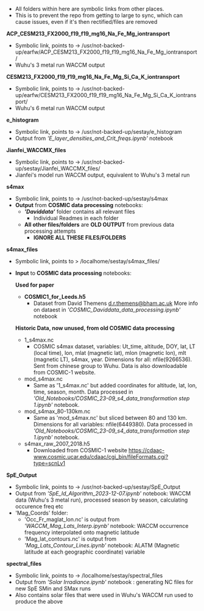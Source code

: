 - All folders within here are symbolic links from other places. 
- This is to prevent the repo from getting to large to sync, which can cause issues, even if it's then rectified/files are removed


**ACP_CESM213_FX2000_f19_f19_mg16_Na_Fe_Mg_iontransport**
- Symbolic link, points to -> /usr/not-backed-up/earfw/ACP_CESM213_FX2000_f19_f19_mg16_Na_Fe_Mg_iontransport/
- Wuhu's 3 metal run WACCM output

**CESM213_FX2000_f19_f19_mg16_Na_Fe_Mg_Si_Ca_K_iontransport**
- Symbolic link, points to -> /usr/not-backed-up/earfw/CESM213_FX2000_f19_f19_mg16_Na_Fe_Mg_Si_Ca_K_iontransport/
- Wuhu's 6 metal run WACCM output
 
**e_histogram** 
- Symbolic link, points to -> /usr/not-backed-up/sestay/e_histogram
- Output from *'E_layer_densities_and_Crit_freqs.ipynb'* notebook

**Jianfei_WACCMX_files**
- Symbolic link, points to -> /usr/not-backed-up/sestay/Jianfei_WACCMX_files/
- Jianfei's model run WACCM output, equivalent to Wuhu's 3 metal run

**s4max**
- Symbolic link, points to -> /usr/not-backed-up/sestay/s4max
- **Output** from **COSMIC data processing** notebooks:
    - ***'Daviddata'*** folder contains all relevant files
        - Individual Readmes in each folder
    - **All other files/folders** are **OLD OUTPUT** from previous data processing attempts
        - </u>**IGNORE ALL THESE FILES/FOLDERS**</u>

**s4max_files**
- Symbolic link, points to > /localhome/sestay/s4max_files/
- **Input** to **COSMIC data processing** notebooks:
    
    **Used for paper**
    - **COSMIC1_for_Leeds.h5**
        - Dataset from David Themens <d.r.themens@bham.ac.uk> More info on dataest in *'COSMIC_Daviddata_data_processing.ipynb'* notebook
        
    **Historic Data, now unused, from old COSMIC data processing**
    - 1_s4max.nc
        - COSMIC s4max dataset, variables: Ut_time, altitude, DOY, lat, LT (local time), lon, mlat (magnetic lat), mlon (magnetic lon), mlt (magnetic LT), s4max, year. Dimensions for all: nfile(9266536). Sent from chinese group to Wuhu. Data is also downloadable from COSMIC-1 website.    
    - mod_s4max.nc 
        - Same as '1_s4max.nc' but added coordinates for altitude, lat, lon, time, season, month. Data processed in *'Old_Notebooks/COSMIC_23-09_s4_data_transformation step 1.ipynb'* notebook.
    - mod_s4max_80-130km.nc
        - Same as 'mod_s4max.nc' but sliced between 80 and 130 km. Dimensions for all variables: nfile(6449380). Data processed in *'Old_Notebooks/COSMIC_23-09_s4_data_transformation step 1.ipynb'* notebook.
    - s4max_raw_2007_2018.h5 
        - Downloaded from COSMIC-1 website https://cdaac-www.cosmic.ucar.edu/cdaac/cgi_bin/fileFormats.cgi?type=scnLv1

**SpE_Output**
- Symbolic link, points to -> /usr/not-backed-up/sestay/SpE_Output
- Output from *'SpE_Id_Algorithm_2023-12-07.ipynb'* notebook: WACCM data (Wuhu's 3 metal run), processed season by season, calculating occurence freq etc
- 'Mag_Coords' folder:
    - 'Occ_Fr_maglat_lon.nc' is output from *'WACCM_Mag_Lats_Interp.ipynb'* notebook: WACCM occurrence frequency interpolated onto magnetic latitude
    - 'Mag_lat_contours.nc' is output from *'Mag_Lats_Contour_Lines.ipynb'* notebook: ALATM (Magnetic latitude at each geographic coordinate) variable

**spectral_files**
- Symbolic link, points to -> /localhome/sestay/spectral_files
- Output from *'Solar Irradiance.ipynb'* notebook : generating NC files for new SpE SMin and SMax runs
- Also contains solar files that were used in Wuhu's WACCM run used to produce the above